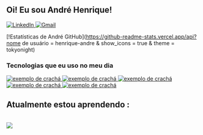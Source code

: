 ## Oi! Eu sou André Henrique!

<div estilo="exibição: flex; lacuna: 3px; ">
  <a href="https://www.linkedin.com/in/andrew-henrique/">
    <img src="https://github.com/henrique-andre/icons/blob/main/linkedin1.svg" alt="LinkedIn">
  </a>
  <a href="mailto: andre.henrique261@gmail.com">
    <img src="https://github.com/henrique-andre/icons/blob/main/gmail1.svg" alt="Gmail">
  </a>
</div >


[!Estatísticas de André GitHub](https://github-readme-stats.vercel.app/api?nome de usuário = henrique-andre & show_icons = true & theme = tokyonight)



### Tecnologias que eu uso no meu dia

 <a href="#">
    <img src="https://github.com/henrique-andre/icons/blob/main/python.svg" alt="exemplo de crachá" estilo="alinhamento vertical :topooooo margem: 6px 4px ">
    <img src="https://github.com/henrique-andre/icons/blob/main/powershell.svg" alt="exemplo de crachá" estilo="alinhamento vertical :topooooo margem: 6px 4px ">
    <img src="https://github.com/henrique-andre/icons/blob/main/visualstudio_code.svg" alt="exemplo de crachá" estilo="alinhamento vertical :topooooo margem: 6px 4px ">
    <img src="https://github.com/henrique-andre/icons/blob/main/jetbrains_pycharm.svg" alt="exemplo de crachá" estilo="alinhamento vertical :topooooo margem: 6px 4px ">
    <img src="https://github.com/henrique-andre/icons/blob/main/cisco.svg" alt="exemplo de crachá" estilo="alinhamento vertical :topooooo margem: 6px 4px ">
  </a> 



 <!-- <a href="#">
    <img src="https://img.shields.io/badge/Windows-0078D4.svg" alt="example badge" style="vertical-align:top margin:6px 4px">
    <img src="https://img.shields.io/badge/Powershell-2CA5E0.svg" alt="example badge" style="vertical-align:top margin:6px 4px">
    <img src="https://img.shields.io/badge/PostgreSQL-316192" alt="example badge" style="vertical-align:top margin:6px 4px">
    <img src="https://img.shields.io/badge/Powershell-2CA5E0.svg?" alt="example badge" style="vertical-align:top margin:6px 4px">
  </a>  -->

<h2> Atualmente estou aprendendo : </h2>
<br/>
<div >
  <a href="https://skillicons.dev">
    <img src=https://skillicons.dev/icons?Eu= py, vscode, git "/><br/>
  </a>
</div >
  



